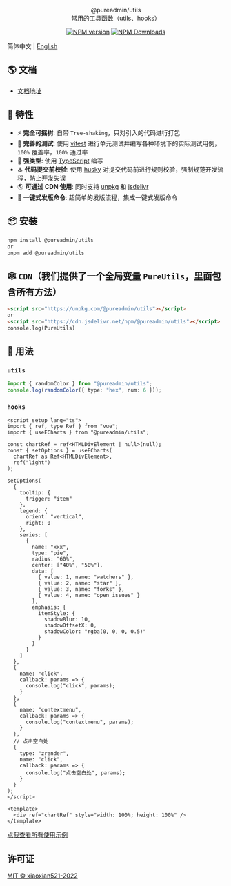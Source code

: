 <p align="center">
@pureadmin/utils   
<br />
常用的工具函数（utils、hooks）
</p>

<p align="center">
<a href="https://www.npmjs.com/package/@pureadmin/utils" target="__blank"><img src="https://img.shields.io/npm/v/@pureadmin/utils?color=a1b858&label=" alt="NPM version"></a>
<a href="https://www.npmjs.com/package/@pureadmin/utils" target="__blank"><img alt="NPM Downloads" src="https://img.shields.io/npm/dm/@pureadmin/utils?color=50a36f&label="></a>
</p>

简体中文 | [English](./README.en-US.md)

## 🌎 文档

- [文档地址](https://pure-admin-utils.netlify.app/)

## 🚀 特性

- ⚡ **完全可摇树**: 自带 `Tree-shaking`，只对引入的代码进行打包
- 🧪 **完善的测试**: 使用 [vitest](https://cn.vitest.dev/) 进行单元测试并编写各种环境下的实际测试用例，`100%` 覆盖率，`100%` 通过率
- 🦾 **强类型**: 使用 [TypeScript](https://www.typescriptlang.org/) 编写
- ⚓ **代码提交前校验**: 使用 [husky](https://typicode.github.io/husky/#/) 对提交代码前进行规则校验，强制规范开发流程，防止开发失误
- 🌎 **可通过 CDN 使用**: 同时支持 [unpkg](https://unpkg.com/@pureadmin/utils) 和 [jsdelivr](https://cdn.jsdelivr.net/npm/@pureadmin/utils)
- 🕋 **一键式发版命令**: 超简单的发版流程，集成一键式发版命令

## 📦 安装

```bash
npm install @pureadmin/utils
or
pnpm add @pureadmin/utils
```

## 🕸️ `CDN`（我们提供了一个全局变量 `PureUtils`，里面包含所有方法）

```html
<script src="https://unpkg.com/@pureadmin/utils"></script>
or
<script src="https://cdn.jsdelivr.net/npm/@pureadmin/utils"></script>
console.log(PureUtils)
```

## 🦄 用法

### `utils`

```ts
import { randomColor } from "@pureadmin/utils";
console.log(randomColor({ type: "hex", num: 6 }));
```

### `hooks`

```vue
<script setup lang="ts">
import { ref, type Ref } from "vue";
import { useECharts } from "@pureadmin/utils";

const chartRef = ref<HTMLDivElement | null>(null);
const { setOptions } = useECharts(
  chartRef as Ref<HTMLDivElement>,
  ref("light")
);

setOptions(
  {
    tooltip: {
      trigger: "item"
    },
    legend: {
      orient: "vertical",
      right: 0
    },
    series: [
      {
        name: "xxx",
        type: "pie",
        radius: "60%",
        center: ["40%", "50%"],
        data: [
          { value: 1, name: "watchers" },
          { value: 2, name: "star" },
          { value: 3, name: "forks" },
          { value: 4, name: "open_issues" }
        ],
        emphasis: {
          itemStyle: {
            shadowBlur: 10,
            shadowOffsetX: 0,
            shadowColor: "rgba(0, 0, 0, 0.5)"
          }
        }
      }
    ]
  },
  {
    name: "click",
    callback: params => {
      console.log("click", params);
    }
  },
  {
    name: "contextmenu",
    callback: params => {
      console.log("contextmenu", params);
    }
  },
  // 点击空白处
  {
    type: "zrender",
    name: "click",
    callback: params => {
      console.log("点击空白处", params);
    }
  }
);
</script>

<template>
  <div ref="chartRef" style="width: 100%; height: 100%" />
</template>
```

[点我查看所有使用示例](https://github.com/xiaoxian521/pure-admin-utils-docs/tree/master/playgrounds)

## 许可证

[MIT © xiaoxian521-2022](./LICENSE)
